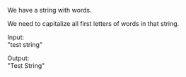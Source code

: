 We have a string with words. <br />

We need to capitalize all first letters of words in that string. <br />

Input: <br />
"test string" <br />

Output: <br />
"Test String" <br />